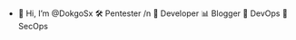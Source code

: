 - 👋 Hi, I’m @DokgoSx
🛠 Pentester /n
🐞 Developer
📊 Blogger
🤔 DevOps
👯 SecOps

<!---
DokgoSx/DokgoSx is a ✨ special ✨ repository because its `README.md` (this file) appears on your GitHub profile.
You can click the Preview link to take a look at your changes.
--->
